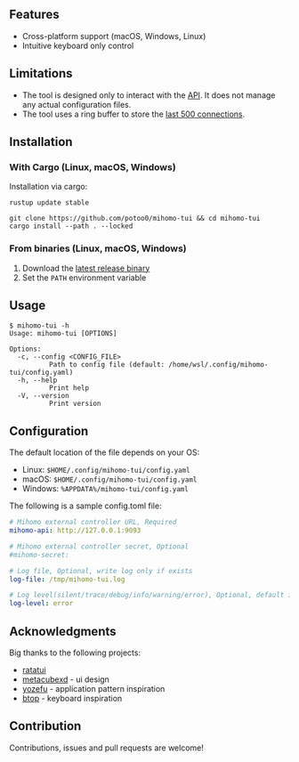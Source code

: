 ## Features

- Cross-platform support (macOS, Windows, Linux)
- Intuitive keyboard only control

## Limitations

- The tool is designed only to interact with the [API](https://wiki.metacubex.one/api/). It does not manage any actual configuration files.
- The tool uses a ring buffer to store the [last 500 connections](/src/components/mod.rs#L31).

## Installation

### With Cargo (Linux, macOS, Windows)

Installation via cargo:

```shell
rustup update stable

git clone https://github.com/potoo0/mihomo-tui && cd mihomo-tui
cargo install --path . --locked

```

### From binaries (Linux, macOS, Windows)

1. Download the [latest release binary](https://github.com/potoo0/mihomo-tui/releases)
2. Set the `PATH` environment variable

## Usage

```
$ mihomo-tui -h
Usage: mihomo-tui [OPTIONS]

Options:
  -c, --config <CONFIG_FILE>
          Path to config file (default: /home/wsl/.config/mihomo-tui/config.yaml)
  -h, --help
          Print help
  -V, --version
          Print version
```

## Configuration

The default location of the file depends on your OS:

[//]: # (FIXME: Update the path according to the os.)
- Linux: `$HOME/.config/mihomo-tui/config.yaml`
- macOS: `$HOME/.config/mihomo-tui/config.yaml`
- Windows: `%APPDATA%/mihomo-tui/config.yaml`

The following is a sample config.toml file:

```yaml
# Mihomo external controller URL, Required
mihomo-api: http://127.0.0.1:9093

# Mihomo external controller secret, Optional
#mihomo-secret:

# Log file, Optional, write log only if exists
log-file: /tmp/mihomo-tui.log

# Log level(silent/trace/debug/info/warning/error), Optional, default is error.
log-level: error
```

## Acknowledgments

Big thanks to the following projects:

- [ratatui](https://github.com/ratatui/ratatui)
- [metacubexd](https://github.com/MetaCubeX/metacubexd) - ui design
- [yozefu](https://github.com/MAIF/yozefu) - application pattern inspiration
- [btop](https://github.com/aristocratos/btop) - keyboard inspiration

## Contribution

Contributions, issues and pull requests are welcome!
